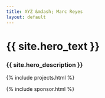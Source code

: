 ```yaml
---
title: XYZ &mdash; Marc Reyes
layout: default
---
```


# {{ site.hero_text }}

### {{ site.hero_description }}

{% include projects.html %}

{% include sponsor.html %}